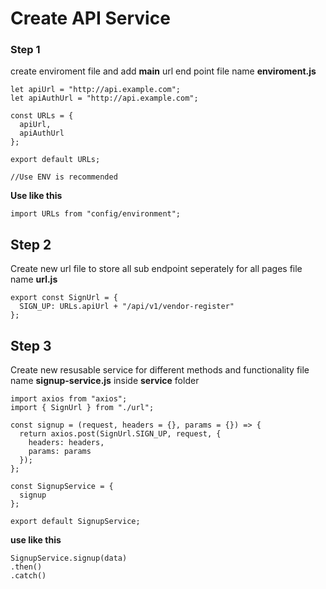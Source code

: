# Create API Service

### Step 1
create enviroment file and add **main** url end point
file name **enviroment.js**
```
let apiUrl = "http://api.example.com";
let apiAuthUrl = "http://api.example.com";

const URLs = {
  apiUrl,
  apiAuthUrl
};

export default URLs;

//Use ENV is recommended
```


**Use like this**
```
import URLs from "config/environment";
```

## Step 2
Create new url file to store all sub endpoint seperately for all pages
file name **url.js**
```
export const SignUrl = {
  SIGN_UP: URLs.apiUrl + "/api/v1/vendor-register"
};
````

## Step 3
Create new resusable service for different methods and functionality
file name **signup-service.js** inside **service** folder
```
import axios from "axios";
import { SignUrl } from "./url";

const signup = (request, headers = {}, params = {}) => {
  return axios.post(SignUrl.SIGN_UP, request, {
    headers: headers,
    params: params
  });
};

const SignupService = {
  signup
};  

export default SignupService;
```
**use like this**
```
SignupService.signup(data)
.then()
.catch()
```
